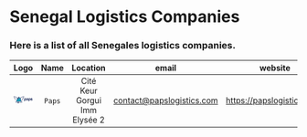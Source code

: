 # Senegal Logistics Companies
### Here is a list of all Senegales logistics companies.

|            Logo            |      Name       |                                                                       Location                                                                       |           email           |           website           |    phone     |
|:--------------------------:|:---------------:|:----------------------------------------------------------------------------------------------------------------------------------------------------:|:-------------------------:|:---------------------------:|:------------:|
| ![img.png](assets/img.png) |     `Paps`      |                                                            Cité Keur Gorgui Imm Elysée 2                                                             | contact@papslogistics.com | https://papslogistics.com/  | 221339232323 |
